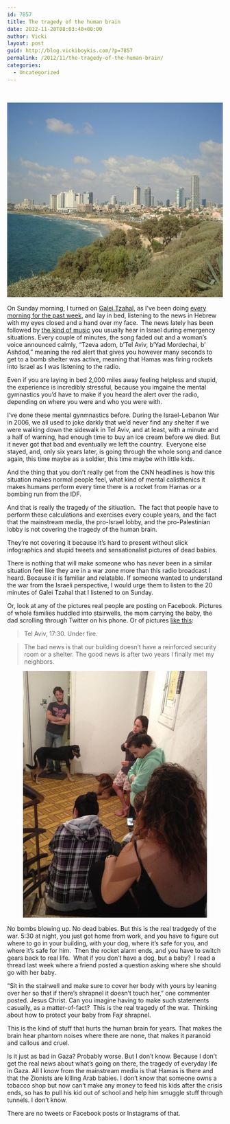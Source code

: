 ```yaml
---
id: 7857
title: The tragedy of the human brain
date: 2012-11-20T08:03:40+00:00
author: Vicki
layout: post
guid: http://blog.vickiboykis.com/?p=7857
permalink: /2012/11/the-tragedy-of-the-human-brain/
categories:
  - Uncategorized
---
```

&nbsp;

[<img class="aligncenter size-full wp-image-7869" title="9921_994206679774_3494823_n" src="https://raw.githubusercontent.com/veekaybee/wlb/gh-pages/assets/images/2012/11/9921_994206679774_3494823_n.jpg" alt="" width="604" height="453" />](https://raw.githubusercontent.com/veekaybee/wlb/gh-pages/assets/images/2012/11/9921_994206679774_3494823_n.jpg)

On Sunday morning, I turned on [Galei Tzahal,](http://tunein.com/radio/Galei-Zahal-1023-s24906/) as I&#8217;ve been doing <a href="http://blog.vickiboykis.com/2011/12/this-post-is-kind-of-hipster-because-i-talk-about-old-school-radios-and-miss-them-but-i-also-love-my-ipad/" target="_blank">every morning for the past week</a>, and lay in bed, listening to the news in Hebrew with my eyes closed and a hand over my face.  The news lately has been followed by <a href="http://www.balladtree.com/articles/010924a.htm" target="_blank">the kind of music</a> you usually hear in Israel during emergency situations. Every couple of minutes, the song faded out and a woman&#8217;s voice announced calmly, &#8220;Tzeva adom, b&#8217;Tel Aviv, b&#8217;Yad Mordechai, b&#8217; Ashdod,&#8221; meaning the red alert that gives you however many seconds to get to a bomb shelter was active, meaning that Hamas was firing rockets into Israel as I was listening to the radio.

<!--more-->

Even if you are laying in bed 2,000 miles away feeling helpless and stupid, the experience is incredibly stressful, because you imgaine the mental gymnastics you&#8217;d have to make if you heard the alert over the radio, depending on where you were and who you were with.

I&#8217;ve done these mental gynmnastics before. During the Israel-Lebanon War in 2006, we all used to joke darkly that we&#8217;d never find any shelter if we were walking down the sidewalk in Tel Aviv, and at least, with a minute and a half of warning, had enough time to buy an ice cream before we died. But it never got that bad and eventually we left the country.  Everyone else stayed, and, only six years later, is going through the whole song and dance again, this time maybe as a soldier, this time maybe with little kids.

And the thing that you don&#8217;t really get from the CNN headlines is how this situation makes normal people feel, what kind of mental calisthenics it makes humans perform every time there is a rocket from Hamas or a bombing run from the IDF.

And that is really the tragedy of the sitiuation.  The fact that people have to perform these calculations and exercises every couple years, and the fact that the mainstream media, the pro-Israel lobby, and the pro-Palestinian lobby is not covering the tragedy of the human brain.

They&#8217;re not covering it because it&#8217;s hard to present without slick infographics and stupid tweets and sensationalist pictures of dead babies.

There is nothing that will make someone who has never been in a similar situation feel like they are in a war zone more than this radio broadcast I heard. Because it is familiar and relatable. If someone wanted to understand the war from the Israeli perspective, I would urge them to listen to the 20 minutes of Galei Tzahal that I listened to on Sunday.

Or, look at any of the pictures real people are posting on Facebook. Pictures of whole families huddled into stairwells, the mom carrying the baby, the dad scrolling through Twitter on his phone. Or of pictures <a href="https://www.facebook.com/photo.php?fbid=535295979813731&set=a.414860835190580.107689.414249005251763&type=1&theater" target="_blank">like this</a>:

> Tel Aviv, 17:30. Under fire.
  
> The bad news is that our building doesn&#8217;t have a reinforced security room or a shelter. The good news is after two years I finally met my neighbors.

<p style="text-align: center;">
  <a href="https://raw.githubusercontent.com/veekaybee/wlb/gh-pages/assets/images/2012/11/54535_535295979813731_934038876_o.jpg"><img class="aligncenter  wp-image-7870" title="54535_535295979813731_934038876_o" src="https://raw.githubusercontent.com/veekaybee/wlb/gh-pages/assets/images/2012/11/54535_535295979813731_934038876_o-768x1024.jpg" alt="" width="430" height="574" /></a>
</p>

No bombs blowing up. No dead babies. But this is the real tradgedy of the war. 5:30 at night, you just got home from work, and you have to figure out where to go in your building, with your dog, where it&#8217;s safe for you, and where it&#8217;s safe for him.  Then the rocket alarm ends, and you have to switch gears back to real life.  What if you don&#8217;t have a dog, but a baby?  I read a thread last week where a friend posted a question asking where she should go with her baby.

&#8220;Sit in the stairwell and make sure to cover her body with yours by leaning over her so that if there&#8217;s shrapnel it doesn&#8217;t touch her,&#8221; one commenter posted. Jesus Christ. Can you imagine having to make such statements casually, as a matter-of-fact?  This is the real tragedy of the war.  Thinking about how to protect your baby from Fajr shrapnel.

This is the kind of stuff that hurts the human brain for years. That makes the brain hear phantom noises where there are none, that makes it paranoid and callous and cruel.

Is it just as bad in Gaza? Probably worse. But I don&#8217;t know. Because I don&#8217;t get the real news about what&#8217;s going on there, the tragedy of everyday life in Gaza. All I know from the mainstream media is that Hamas is there and that the Zionists are killing Arab babies. I don&#8217;t know that someone owns a tobacco shop but now can&#8217;t make any money to feed his kids after the crisis ends, so has to pull his kid out of school and help him smuggle stuff through tunnels. I don&#8217;t know.

There are no tweets or Facebook posts or Instagrams of that.

&nbsp;

&nbsp;